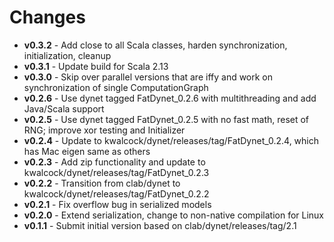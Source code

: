 # Changes
+ **v0.3.2** - Add close to all Scala classes, harden synchronization, initialization, cleanup
+ **v0.3.1** - Update build for Scala 2.13
+ **v0.3.0** - Skip over parallel versions that are iffy and work on synchronization of single ComputationGraph
+ **v0.2.6** - Use dynet tagged FatDynet_0.2.6 with multithreading and add Java/Scala support
+ **v0.2.5** - Use dynet tagged FatDynet_0.2.5 with no fast math, reset of RNG; improve xor testing and Initializer
+ **v0.2.4** - Update to kwalcock/dynet/releases/tag/FatDynet_0.2.4, which has Mac eigen same as others
+ **v0.2.3** - Add zip functionality and update to kwalcock/dynet/releases/tag/FatDynet_0.2.3 
+ **v0.2.2** - Transition from clab/dynet to kwalcock/dynet/releases/tag/FatDynet_0.2.2
+ **v0.2.1** - Fix overflow bug in serialized models
+ **v0.2.0** - Extend serialization, change to non-native compilation for Linux   
+ **v0.1.1** - Submit initial version based on clab/dynet/releases/tag/2.1
